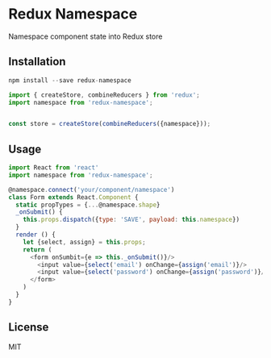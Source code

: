 Redux Namespace
=============

Namespace component state into Redux store

## Installation

```js
npm install --save redux-namespace
```

```js
import { createStore, combineReducers } from 'redux';
import namespace from 'redux-namespace';


const store = createStore(combineReducers({namespace}));
```

## Usage

```js
import React from 'react'
import namespace from 'redux-namespace';

@namespace.connect('your/component/namespace')
class Form extends React.Component {
  static propTypes = {...@namespace.shape}
  _onSubmit() {
    this.props.dispatch({type: 'SAVE', payload: this.namespace})
  }
  render () {
    let {select, assign} = this.props;
    return (
      <form onSumbit={e => this._onSubmit()}/>
        <input value={select('email') onChange={assign('email')}/>
        <input value={select('password') onChange={assign('password')}/>
      </form>
    )
  }
}
```

## License

MIT
